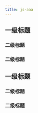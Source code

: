 ```yaml
---
title: js-aaa
---
```



## 			一级标题
###         二级标题 			
### 		二级标题
## 			一级标题
###         二级标题 			
### 		二级标题
